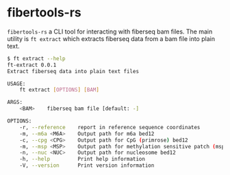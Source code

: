 # fibertools-rs

`fibertools-rs` a CLI tool for interacting with fiberseq bam files. The main utility is `ft extract` which extracts fiberseq data from a bam file into plain text.

```bash
$ ft extract --help
ft-extract 0.0.1
Extract fiberseq data into plain text files

USAGE:
    ft extract [OPTIONS] [BAM]

ARGS:
    <BAM>    fiberseq bam file [default: -]

OPTIONS:
    -r, --reference    report in reference sequence coordinates
    -m, --m6a <M6A>    Output path for m6a bed12
    -c, --cpg <CPG>    Output path for CpG (primrose) bed12
    -m, --msp <MSP>    Output path for methylation sensitive patch (msp) bed12
    -n, --nuc <NUC>    Output path for nucleosome bed12
    -h, --help         Print help information
    -V, --version      Print version information
```
